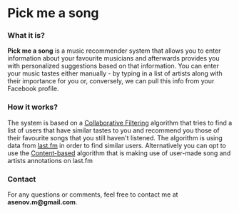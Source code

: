 Pick me a song
==============

<h3>What it is?</h3>
<p class="text-justify">
    <strong>Pick me a song</strong> is a music recommender system that allows you to enter information about your favourite musicians and afterwards provides you with personalized suggestions based on that information. You can enter your music tastes either manually - by typing in a list of artists along with their importance for you or, conversely, we can pull this info from your Facebook profile.
</p>
<h3>How it works?</h3>
<p class="text-justify info-footer">
    The system is based on a <a href="http://en.wikipedia.org/wiki/Collaborative_filtering">Collaborative Filtering</a> algorithm that tries to find a list of users that have similar tastes to you and recommend you those of their favourite songs that you still haven't listened. The algorithm is using data from <a href="http://last.fm">last.fm</a> in order to find similar users. Alternatively you can opt to use the <a href="http://en.wikipedia.org/wiki/Recommender_system#Content-based_filtering">Content-based</a> algorithm that is making use of user-made song and artists annotations on last.fm
</p>

<h3>Contact</h3>
<p class="text-justify info-footer">
    For any questions or comments, feel free to contact me at <strong>asenov.m@gmail.com</strong>.
</p>
